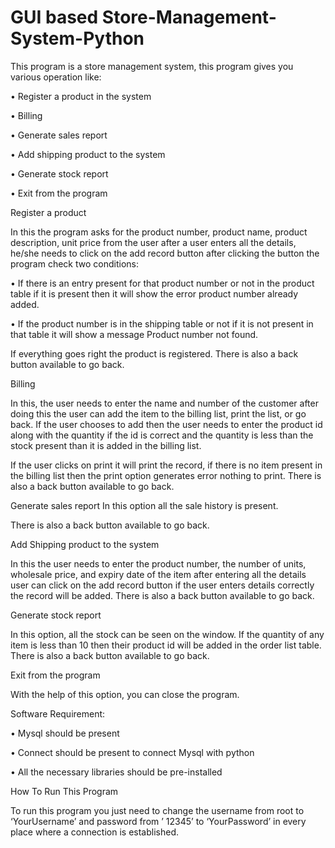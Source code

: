 # GUI based Store-Management-System-Python

This program is a store management system, this program gives you various operation like:

•	Register a product in the system

•	Billing

•	Generate sales report

•	Add shipping product to the system

•	Generate stock report

•	Exit from the program
 
Register a product

In this the program asks for the product number, product name, product description, unit price from the user after a user enters all the details, he/she needs to click on the add record button after clicking the button the program check two conditions:

•	If there is an entry present for that product number or not in the product table if it is present then it will show the error product number already added.

•	If the product number is in the shipping table or not if it is not present in that table it will show a message Product number not found.

If everything goes right the product is registered.
There is also a back button available to go back. 
 
 
Billing

In this, the user needs to enter the name and number of the customer after doing this the user can add the item to the billing list, print the list, or go back.
If the user chooses to add then the user needs to enter the product id along with the quantity if the id is correct and the quantity is less than the stock present than it is added in the billing list.

If the user clicks on print it will print the record, if there is no item present in the billing list then the print option generates error nothing to print.
There is also a back button available to go back. 
 
 
Generate sales report
In this option all the sale history is present.

There is also a back button available to go back. 
 
 
Add Shipping product to the system

In this the user needs to enter the product number, the number of units, wholesale price, and expiry date of the item after entering all the details user can click on the add record button if the user enters details correctly the record will be added.
There is also a back button available to go back. 
 
Generate stock report

In this option, all the stock can be seen on the window.
If the quantity of any item is less than 10 then their product id will be added in the order list table.
There is also a back button available to go back. 
 
Exit from the program

With the help of this option, you can close the program.
 
Software Requirement:

•	Mysql should be present 

•	Connect should be present to connect Mysql with python

•	All the necessary libraries should be pre-installed
 
How To Run This Program

To run this program you just need to change the username from root to ‘YourUsername’ and password from ’ 12345’ to ‘YourPassword’ in every place where a connection is established.

